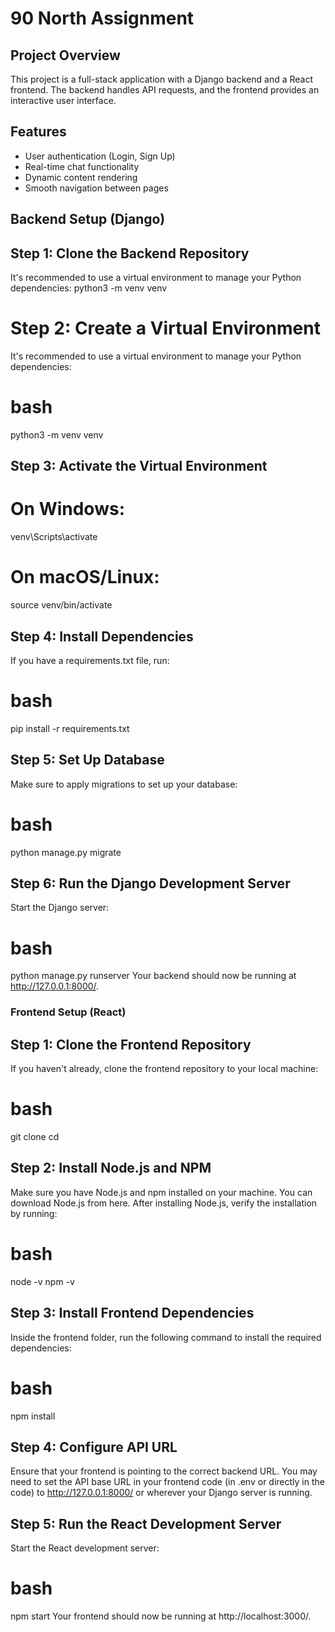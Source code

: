 # 90 North Assignment

## Project Overview
This project is a full-stack application with a Django backend and a React frontend. The backend handles API requests, and the frontend provides an interactive user interface.

## Features
- User authentication (Login, Sign Up)
- Real-time chat functionality
- Dynamic content rendering
- Smooth navigation between pages

## Backend Setup (Django) 

## Step 1: Clone the Backend Repository
It's recommended to use a virtual environment to manage your Python dependencies:
python3 -m venv venv

# Step 2: Create a Virtual Environment
It's recommended to use a virtual environment to manage your Python dependencies:
# bash
python3 -m venv venv

## Step 3: Activate the Virtual Environment
# On Windows:
venv\Scripts\activate

# On macOS/Linux:
source venv/bin/activate

## Step 4: Install Dependencies
If you have a requirements.txt file, run:
# bash
pip install -r requirements.txt

## Step 5: Set Up Database
Make sure to apply migrations to set up your database:
# bash
python manage.py migrate

## Step 6: Run the Django Development Server
Start the Django server:
# bash
python manage.py runserver
Your backend should now be running at http://127.0.0.1:8000/.

### Frontend Setup (React)
## Step 1: Clone the Frontend Repository
If you haven't already, clone the frontend repository to your local machine:
# bash
git clone <frontend-repository-url>
cd <frontend-folder>

## Step 2: Install Node.js and NPM
Make sure you have Node.js and npm installed on your machine. You can download Node.js from here.
After installing Node.js, verify the installation by running:
# bash
node -v
npm -v

## Step 3: Install Frontend Dependencies
Inside the frontend folder, run the following command to install the required dependencies:
# bash
npm install

## Step 4: Configure API URL
Ensure that your frontend is pointing to the correct backend URL. You may need to set the API base URL in your frontend code (in .env or directly in the code) to http://127.0.0.1:8000/ or wherever your Django server is running.

## Step 5: Run the React Development Server
Start the React development server:
# bash
npm start
Your frontend should now be running at http://localhost:3000/.
